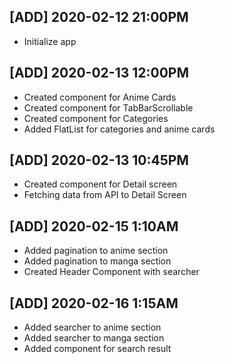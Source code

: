 ## [ADD] 2020-02-12 21:00PM
- Initialize app

## [ADD] 2020-02-13 12:00PM
- Created component for Anime Cards
- Created component for TabBarScrollable
- Created component for Categories
- Added FlatList for categories and anime cards

## [ADD] 2020-02-13 10:45PM
- Created component for Detail screen
- Fetching data from API to Detail Screen

## [ADD] 2020-02-15 1:10AM
- Added pagination to anime section
- Added pagination to manga section
- Created Header Component with searcher

## [ADD] 2020-02-16 1:15AM
- Added searcher to anime section
- Added searcher to manga section
- Added component for search result